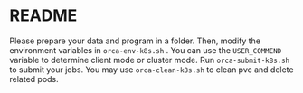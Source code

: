 # README

Please prepare your data and program in a folder. Then, modify the environment variables in `orca-env-k8s.sh` . You can use the `USER_COMMEND` variable to determine  client mode or cluster mode.  Run `orca-submit-k8s.sh` to submit your jobs. You may use `orca-clean-k8s.sh` to clean  pvc and delete related pods. 

